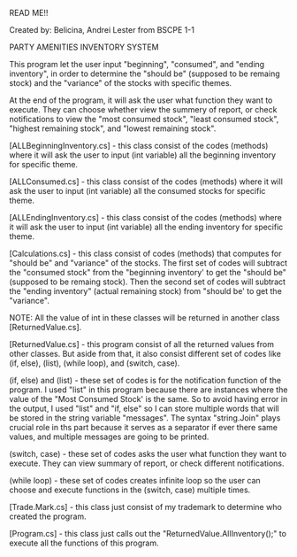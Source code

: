 READ ME!!

Created by:    Belicina, Andrei Lester from BSCPE 1-1


PARTY AMENITIES INVENTORY SYSTEM

This program let the user input "beginning", "consumed", and "ending inventory", in order to determine the "should be" (supposed to be remaing stock) and the "variance" of the stocks with specific themes.

At the end of the program, it will ask the user what function they want to execute. They can choose whether view the summery of report, or check notifications to view the "most consumed stock", "least consumed stock", "highest remaining stock", and "lowest remaining stock".

[ALLBeginningInventory.cs] - this class consist of the codes (methods) where it will ask the user to input (int variable) all the beginning inventory for specific theme.

[ALLConsumed.cs] -  this class consist of the codes (methods) where it will ask the user to input (int variable) all the consumed stocks for specific theme.

[ALLEndingInventory.cs] -  this class consist of the codes (methods) where it will ask the user to input (int variable) all the ending inventory for specific theme.

[Calculations.cs] - this class consist of codes (methods) that computes for "should be" and "variance" of the stocks. The first set of codes will subtract the "consumed stock" from the "beginning inventory' to get the "should be" (supposed to be remaing stock). Then the second set of codes will subtract the "ending inventory" (actual remaining stock) from "should be' to get the "variance".

NOTE: All the value of int in these classes will be returned in another class [ReturnedValue.cs].

[ReturnedValue.cs] - this program consist of all the returned values from other classes. But aside from that, it also consist different set of codes like (if, else), (list), (while loop), and (switch, case).

(if, else) and (list) - these set of codes is for the notification function of the program. I used "list" in this program because there are instances where the value of the "Most Consumed Stock' is the same. So to avoid having error in the output, I used "list" and "if, else" so I can store multiple words that will be stored in the string variable "messages". The syntax "string.Join" plays crucial role in ths part because it serves as a separator if ever there same values, and multiple messages are going to be printed.

(switch, case) - these set of codes asks the user what function they want to execute. They can view summary of report, or check different notifications.

(while loop) - these set of codes creates infinite loop so the user can choose and execute functions in the (switch, case) multiple times.

[Trade.Mark.cs] - this class just consist of my trademark to determine who created the program.

[Program.cs] - this class just calls out the "ReturnedValue.AllInventory();" to execute all the functions of this program.
